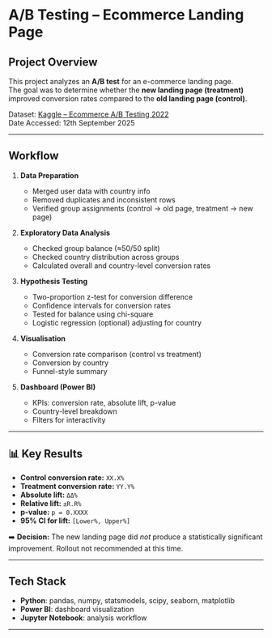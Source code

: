#  A/B Testing – Ecommerce Landing Page

##  Project Overview
This project analyzes an **A/B test** for an e-commerce landing page.  
The goal was to determine whether the **new landing page (treatment)** improved conversion rates compared to the **old landing page (control)**.  

Dataset: [Kaggle – Ecommerce A/B Testing 2022](https://www.kaggle.com/datasets/putdejudomthai/ecommerce-ab-testing-2022-dataset1/data)  
Date Accessed: 12th September 2025  

---

##  Workflow

1. **Data Preparation**
   - Merged user data with country info
   - Removed duplicates and inconsistent rows
   - Verified group assignments (control → old page, treatment → new page)

2. **Exploratory Data Analysis**
   - Checked group balance (≈50/50 split)
   - Checked country distribution across groups
   - Calculated overall and country-level conversion rates

3. **Hypothesis Testing**
   - Two-proportion z-test for conversion difference
   - Confidence intervals for conversion rates
   - Tested for balance using chi-square
   - Logistic regression (optional) adjusting for country

4. **Visualisation**
   - Conversion rate comparison (control vs treatment)
   - Conversion by country
   - Funnel-style summary

5. **Dashboard (Power BI)**
   - KPIs: conversion rate, absolute lift, p-value
   - Country-level breakdown
   - Filters for interactivity

---

## 📊 Key Results
- **Control conversion rate:** `XX.X%`  
- **Treatment conversion rate:** `YY.Y%`  
- **Absolute lift:** `ΔΔ%`  
- **Relative lift:** `±R.R%`  
- **p-value:** `p = 0.XXXX`  
- **95% CI for lift:** `[Lower%, Upper%]`  

➡️ **Decision:** The new landing page did *not* produce a statistically significant improvement. Rollout not recommended at this time.  

---

##  Tech Stack
- **Python**: pandas, numpy, statsmodels, scipy, seaborn, matplotlib  
- **Power BI**: dashboard visualization  
- **Jupyter Notebook**: analysis workflow  

---

